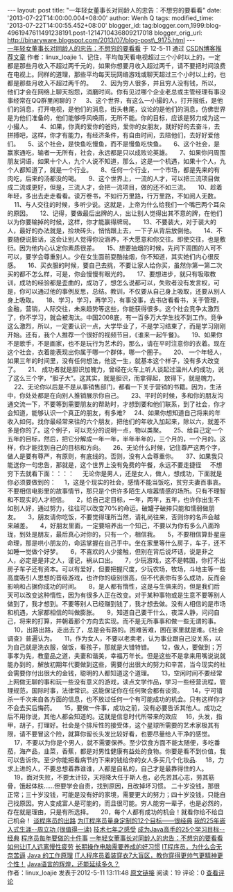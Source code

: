 --- layout: post title: "一年轻女董事长对同龄人的忠告：不想穷的要看看"
date: '2013-07-22T14:00:00.004+08:00' author: Wenh Q tags:
modified\_time: '2013-07-22T14:00:55.452+08:00' blogger\_id:
tag:blogger.com,1999:blog-4961947611491238191.post-1214710436809217018
blogger\_orig\_url:
http://binaryware.blogspot.com/2013/07/blog-post\_9175.html ---
[\
一年轻女董事长对同龄人的忠告：不想穷的要看看](http://blog.csdn.net/linux_loajie/article/details/7556974)
于 12-5-11 通过
[CSDN博客推荐文章](http://blog.csdn.net/) 作者：linux\_loajie
1、记住，平均每天看电视超过三个小时以上的，一定都是那些月收入不超过两千元的，如果你想要月收入超过两千，请不要把时间浪费在电视上。同样的道理，那些平均每天玩网络游戏或聊天超过三个小时以上的，也都是那些月收入不超过两千的。
    2、因为穷人很多，并且穷人没有钱，所以，他们才会在网络上聊天抱怨，消磨时间。你有见过哪个企业老总或主管经理有事没事经常在QQ群里闲聊的？
    3、这个世界，有这么一小撮的人，打开报纸，是他们的消息，打开电视，是他们的消息，街头巷尾，议论的是他们的消息，仿佛世界是为他们准备的，他们能够呼风唤雨，无所不能。你的目标，应该是努力成为这一小撮人。
    4、如果，你真的爱你的爸妈，爱你的女朋友，就好好的去奋斗，去拼搏吧，这样，你才有能力，有经济条件，有自由时间，去陪他们，去好好爱他们。
    5、这个社会，是快鱼吃慢鱼，而不是慢鱼吃快鱼。
    6、这个社会，是赢家通吃，输者一无所有，社会，永远都是只以成败论英雄。
    7、如果你问周围朋友词语，如果十个人，九个人说不知道，那么，这是一个机遇，如果十个人，九个人都知道了，就是一个行业。
    8、任何一个行业，一个市场，都是先来的有肉吃，后来的汤都没的喝。
    9、这个世界上，一流的人才，可以把三流项目做成二流或更好，但是，三流人才，会把一流项目，做的还不如三流。
    10、趁着年轻，多出去走走看看。读万卷书，不如行万里路，行万里路，不如阅人无数。
    11、与人交往的时候，多听少说。这就是，上帝为什么给我们一个嘴巴两个耳朵的原因。
    12、记得，要做最后出牌的人，出让别人觉得出其不意的牌，在他们以为你要输掉的时候，这样，你才能赢得牌局。
    13、不要装大，对于装大的人，最好的办法就是，捡块砖头，悄悄跟上去，一下子从背后放倒他。
    14、不要随便说脏话，这会让别人觉得你没涵养，不大愿意和你交往。即使交往，也是敷衍。因为他内心认定你素质很差。
    15、想要抽烟的时候，先问下周围的人可不可以，要学会尊重别人。少在女生面前耍酷抽烟，你不知道，其实她们内心很反感。
    16、买衣服的时候，要自己去挑，不要让家人给你买，虽然你第一第二次买的都不怎么样，可是，你会慢慢有眼光的。
    17、要想进步，就只有吸取教训，成功的经验都是歪曲的，成功了，想怎么说都可以，失败者没有发言权，可是，你可以通过他的事例反思，总结。教训，不仅要从自己身上吸取，还要从别人身上吸取。
    18、学习，学习，再学习，有事没事，去书店看看书，关于管理，金融，营销，人际交往，未来趋势等这些，你能获得很多。这个社会竞争太激烈了，你不学习，就会被淘汰。中国2008底，有一百多万大学生找不到工作。竞争这么激烈，所以，一定要认识一点，大学毕业了，不是学习结束了，而是学习刚刚开始。还有，我个人推荐一个很好的视频节目，《谁来一起午餐》。
    19、如果你不是歌手，不是画家，也不是玩行为艺术的，那么，请在平时注意你的衣着。现在这个社会，衣着能表现出你属于哪一个群体，哪一个圈子。
    20、
一个年轻人，如果三年的时间里，没有任何想法，他这一生，就基本这个样子，没有多大改变了。
    21、
成功者就是胆识加魄力，曾经在火车上听人谈起过温州人的成功，说了这么三个字，“胆子大”。这其实，就是胆识，而拿得起，放得下，就是魄力。
    22、无论你以后是不是从事销售部门，都看一下关于营销的书籍。因为，生活中，你处处都是在向别人推销展示你自己。
    23、平时的时候，多和你的朋友沟通交流一下，不要等到需要朋友的帮助时，才想到要和他们联系，到了社会，你才会知道，能够认识一个真正的朋友，有多难?
    24、如果你想知道自己将来的年收入如何。找你最经常来往的六个朋友，把他们的年收入加起来，除以六，就差不多是你的了。这个例子，可以充分的说明一点，物以类聚。
    25、给自己定一个五年的目标，然后，把它分解成一年一年，半年半年的，三个月的，一个月的。这样，你才能找到自己的目标和方向。
    26、无论什么时候，记住尊严这两个字，做人是要有尊严，有原则，有底线的。否则，没有人会尊重你。
    37、如果我只能送你一句忠告，那就是，这个世界上没有免费的午餐，永远不要走捷径
    不想穷下去就看下面：：：：
    无论你是男人，还是女人，做人，想成功，下面就是你必须要做到的：
    1，这是个现实的社会，感情不能当饭吃，贫穷夫妻百事哀。不要相信电影里的故事情节，那只是个供许多陌生人喧嚣情感的场所。只有不理智和不现实的人才相信。
    2，给自己定目标，一年，两年，五年，也许你出生不如别人好，通过努力，往往可以改变70%的命运。破罐子破摔只能和懦弱做朋友。
    3，朋友请你吃饭，不要觉得理所当然，请礼尚往来，否则你的名声会越来越差。
    4，好朋友里面，一定要培养出一个知己，不要以为你有多么八面玲珑，到处是朋友，最后真心对你的，只有一个，相信我。
    5，不要相信算卦星座命理，那是哄小朋友的，命运掌握在自己手中。坐在家里等什么房子，车子，还不如睡一觉做个好梦。
    6，不喜欢的人少接触，但别在背后说坏话，说是非之人，必定是是非之人，谨记，祸从口出。
    7，少玩游戏，这不是韩国，你打不出房子车子还有资本。可以有爱好，但要把握尺度，少玩农场，牧场，斗地主等一些高度吸引人思想的晋级游戏，也许你的级别很高，但不代表你有多么成功，反而会影响和占据你成功的时间。
    8，是人都有惰性，这是与生俱来的，但是我们后天可以改变这种惰性，因为有很多人正在改变。对于某种事物或是生意不要等别人做到了，我才想到。不要等别人已经赚到钱了，我才想去做。没有人相信的是市场和机遇，大家都相信的叫做膨胀。
    9，知道自己要干什么，夜深人静，问问自己，将来的打算，并朝着那个方向去实现。而不是无所事事和做一些无谓的事。
    10，出路出路，走出去了，总是会有路的。困难苦难，困在家里就是难。《社会调查》普遍认为。
    11，作为女人，不要以老卖老，认为事业跟自己没关系，以为自己就是洗衣服，做饭，看孩子，那就是大错特错。
    12，做人，要做到；万事孝为先，教童品之道，夫妻和谐美，幸福万年长。但是这些不是拿来用嘴说说就能办到的，解放初期年代要做到这些，需要付出很大的努力和辛苦，当今现实的社会需要你付出很大的金钱，聪明的人都知道这个道理。
    13，空闲时间不要经常上网做无聊的事和玩一些没有意义的游戏，读点文学作品，学习一些经营流程，管理规范，国际时事，法律常识。这能保证你在任何聚会都有谈资。
    14，宁可错杀一千次来自各方面的信息，也不放过任何一个有可能成功的机会。只有这样你才不会去买后悔药。
    15，要做一件事，成功之前，没有必要告诉其他人。成功之后不用你说，其他人都会知道的。这就是信息时代所带来的效应
    16，头发，指甲，胡子，打理好。社会是个排斥性的接受体，这个星球所需要的艺术家极其有限，请不要冒这个险，就算你留长头发比较好看，也要尽量给人干净的感觉。
    17，不要以为你是个男人，就不需要保养。至少饮食方面不能太随便，多吃番茄，海产品，韭菜，香蕉，都是对男性健康有益处的食物。你要是看不到价值，我可以告诉你。至少你能把看病节约下来的钱给你的女人多买几个化妆品.
    18，力求上进的人，不要总想着靠谁谁，人都是自私的，自己才是最靠得住的人。
    19，面对失败，不要太计较，天将降大任于斯人也，必先苦其心志，劳其筋骨，饿起体肤……但要学会自责，找到原因，且改掉坏习惯。
二十岁没钱，那很正常；三十岁没钱，可能是没有好的家境，需要更大的努力；四十岁没钱，只能自己找原因。穷人变成富人是可能的，而且很可能。穷人能穷一辈子，也是必然的，存在就是理由，只是有所选择。
    20，每个人都有成功的机会！就看你给不给自己机会！
[谈程序员的出路](http://blog.chinaunix.net/uid-25838286-id-3068153.html)
[为IT程序员量身定制的12个目标——很经典](http://blog.chinaunix.net/uid-25838286-id-3204190.html)
[我的25年嵌入式生涯--周立功
(很值得一读)](http://blog.chinaunix.net/uid-25838286-id-3068150.html)
[技术七年之感受](http://blog.chinaunix.net/uid-25838286-id-3068179.html)
[成为Java高手的25个学习目标--经典](http://blog.chinaunix.net/uid-25838286-id-3035574.html)
[程序员每年要做的十件事](http://blog.chinaunix.net/uid-25838286-id-3067465.html)
[一年轻女董事长对同龄人的忠告：不想穷的要看看](http://blog.chinaunix.net/uid-25838286-id-3204201.html)
[如何让IT人远离慢性疲劳](http://blog.chinaunix.net/uid-25838286-id-3204182.html)
[长期操作电脑需要养成的好习惯](http://blog.chinaunix.net/uid-25838286-id-3068160.html)
[IT程序员，为什么会无奈苦逼](http://blog.chinaunix.net/uid-25838286-id-3204163.html)
[Java
的工作原理](http://blog.chinaunix.net/uid-25838286-id-3067460.html)
[IT人程序员着装穿衣7大盲区，教你穿得更帅气更精神更个性！](http://blog.chinaunix.net/uid-25838286-id-3202538.html)
[Java语言的辉煌，还能延续多久？](http://blog.chinaunix.net/uid-25838286-id-3066766.html)
\
作者：linux\_loajie 发表于2012-5-11 13:11:48
[原文链接](http://blog.csdn.net/linux_loajie/article/details/7556974)
阅读：19 评论：0
[查看评论](http://blog.csdn.net/linux_loajie/article/details/7556974#comments)
